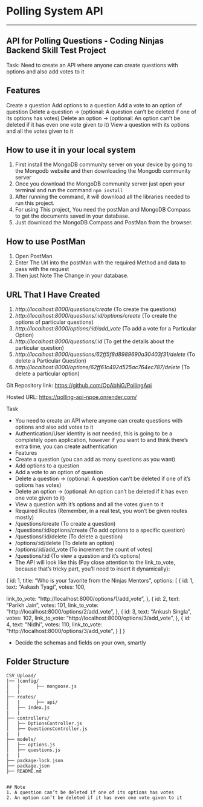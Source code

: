 # Polling System API
---

## API for Polling Questions - Coding Ninjas Backend Skill Test Project

Task: Need to create an API where anyone can create questions with options and also add votes to it

## Features
Create a question
Add options to a question
Add a vote to an option of question
Delete a question → (optional: A question can’t be deleted if one of its options has votes)
Delete an option → (optional: An option can’t be deleted if it has even one vote given to it)
View a question with its options and all the votes given to it

## How to use it in your local system

1. First install the MongoDB community server on your device by going to the Mongodb website and then downloading the Mongodb community server
2. Once you download the MongoDB community server just open your terminal and run the command `npm install`
3. After running the command, it will download all the libraries needed to run this project.
4. For using This project, You need the postMan and MongoDB Compass to get the documents saved in your database.
5. Just download the MongoDB Compass and PostMan from the browser.

## How to use PostMan

1. Open PostMan
2. Enter The Url into the postMan with the required Method and data to pass with the request
3. Then just Note The Change in your database.

## URL That I Have Created

1. _http://localhost:8000/questions/create_ (To create the questions)
2. _http://localhost:8000/questions/:id/options/create_ (To create the options of particular questions)
3. _http://localhost:8000/options/:id/add_vote_ (To add a vote for a Particular Option)
4. _http://localhost:8000/questions/:id_ (To get the details about the particular question)
5. _http://localhost:8000/questions/62ff5f8d8989690a30403f31/delete_ (To delete a Particular Question)
6. _http://localhost:8000/options/62ff61c492d525ac764ec787/delete_ (To delete a particular option)


Git Repository link: https://github.com/OpAbhiG/PollingApi


Hosted URL: https://polling-api-npoe.onrender.com/


Task
- You need to create an API where anyone can create questions with options and also add votes to it
- Authentication/User identity is not needed, this is going to be a completely open application, however
if you want to and think there’s extra time, you can create authentication
- Features
- Create a question (you can add as many questions as you want)
- Add options to a question
- Add a vote to an option of question
- Delete a question → (optional: A question can’t be deleted if one of it’s options has votes)
- Delete an option → (optional: An option can’t be deleted if it has even one vote given to it)
- View a question with it’s options and all the votes given to it
- Required Routes (Remember, in a real test, you won’t be given routes mostly)
- /questions/create (To create a question)
- /questions/:id/options/create (To add options to a specific question)
- /questions/:id/delete (To delete a question)
- /options/:id/delete (To delete an option)
- /options/:id/add_vote (To increment the count of votes)
- /questions/:id (To view a question and it’s options)
- The API will look like this (Pay close attention to the link_to_vote, because that’s
tricky part, you’ll need to insert it dynamically):

{
id: 1,
title: “Who is your favorite from the Ninjas Mentors”,
options: [
{
id: 1,
text: “Aakash Tyagi”,
votes: 100,

link_to_vote: “http://localhost:8000/options/1/add_vote”,
},
{
id: 2,
text: “Parikh Jain”,
votes: 101,
link_to_vote: “http://localhost:8000/options/2/add_vote”,
},
{
id: 3,
text: “Ankush Singla”,
votes: 102,
link_to_vote: “http://localhost:8000/options/3/add_vote”,
},
{
id: 4,
text: “Nidhi”,
votes: 110,
link_to_vote: “http://localhost:8000/options/3/add_vote”,
}
]
}

- Decide the schemas and fields on your own, smartly

## Folder Structure
```
CSV_Upload/
|── |config/
│   |      ├── mongoose.js
|   |
├── routes/
│   |      ├── api/
│   ├── index.js
|   |
├── controllers/
│   ├── OptionsController.js
│   ├── QuestionsController.js
|   |
├── models/
│   ├── options.js
│   ├── questions.js
|   |
├── package-lock.json
├── package.json
├── README.md


## Note
1. A question can’t be deleted if one of its options has votes
2. An option can’t be deleted if it has even one vote given to it
